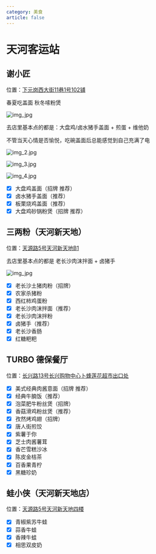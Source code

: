 ```yaml
---
category: 美食
article: false
---
```


# 天河客运站

## 谢小匠 <Badge text="常来" type="tip" />

<span class="icon iconfont icon-locate"></span> 位置：<a href="https://ditu.amap.com/place/B0FFKPHPIY" target="_blank">下元岗西大街11巷1号102铺</a>

春夏吃盖面 秋冬嗦粉煲

![img_jpg](https://img.sherry4869.com/Blog/life/delicacies/guangzhou/th/thkyz/xxj/img.jpg)

去店里基本点的都是：大盘鸡/卤水猪手盖面 + 煎蛋 + 维他奶

不管当天心情是否愉悦，吃碗盖面后总能感觉到自己充满了电

![img_2.jpg](https://img.sherry4869.com/Blog/life/delicacies/guangzhou/th/thkyz/xxj/img_2.jpg)

![img_3.jpg](https://img.sherry4869.com/Blog/life/delicacies/guangzhou/th/thkyz/xxj/img_3.jpg)

![img_4.jpg](https://img.sherry4869.com/Blog/life/delicacies/guangzhou/th/thkyz/xxj/img_4.jpg)

- [x] 大盘鸡盖面（招牌 推荐）
- [x] 卤水猪手盖面（推荐）
- [x] 板栗烧鸡盖面（推荐）
- [x] 大盘鸡砂锅粉煲（招牌 推荐）

## 三两粉（天河新天地）<Badge text="常来" type="tip" />

<span class="icon iconfont icon-locate"></span> 位置：<a href="https://ditu.amap.com/place/B0H1U90B35" target="_blank">天源路5号天河新天地B1</a>

去店里基本点的都是 老长沙肉沫拌面 + 卤猪手

![img_jpg](https://img.sherry4869.com/Blog/life/delicacies/guangzhou/th/thkyz/slf/img.jpg)

- [x] 老长沙土猪肉粉（招牌）
- [x] 农家杀猪粉
- [x] 西红柿鸡蛋粉
- [x] 老长沙肉沫拌面（推荐）
- [x] 老长沙肉沫拌粉
- [x] 卤猪手（推荐）
- [x] 老长沙香肠
- [x] 红糖粑粑

## TURBO 德保餐厅

<span class="icon iconfont icon-locate"></span> 位置：<a href="https://ditu.amap.com/place/B0HUV94AUX" target="_blank">长兴路13号长兴购物中心卜蜂莲花超市出口处</a>

- [x] 美式经典肉酱意面（招牌 推荐）
- [x] 经典牛腩饭（推荐）
- [x] 泡菜肥牛粉丝煲（招牌）
- [x] 香菇滑鸡粉丝煲（推荐）
- [x] 孜然烤鸡翅（招牌）
- [x] 唐人街煎饺
- [x] 紫薯于你
- [x] 芝士肉酱薯茸
- [x] 香芒雪糕沙冰
- [x] 陈皮金桔茶
- [x] 百香果青柠
- [x] 黑糖珍奶

## 蛙小侠（天河新天地店）

<span class="icon iconfont icon-locate"></span> 位置：<a href="https://ditu.amap.com/place/B0FFKQOQ0T" target="_blank">天源路5号天河新天地四楼</a>

- [x] 青椒紫苏牛蛙
- [x] 蒜香牛蛙
- [x] 香辣牛蛙
- [x] 相思双皮奶